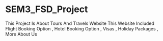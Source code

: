 # SEM3_FSD_Project
This Project Is About Tours And Travels Website
This Website Included Flight Booking Option , Hotel Booking Option , Visas , Holiday Packages , More About Us
